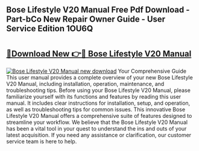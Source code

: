 ## Bose Lifestyle V20 Manual Free Pdf Download - Part-bCo New Repair Owner Guide - User Service Edition 1OU6Q

# <h2><a href="http://bc19292.oget.top/?id=Bose+Lifestyle+V20+Manual">🔗Download New 👉🔴 Bose Lifestyle V20 Manual</a></h2>

[![Bose Lifestyle V20 Manual new download](https://i.imgur.com/5g1atiW.png)](http://bc19292.oget.top/?id=Bose+Lifestyle+V20+Manual)
Your Comprehensive Guide This user manual provides a complete overview of your new Bose Lifestyle V20 Manual, including installation, operation, maintenance, and troubleshooting tips. Before using your Bose Lifestyle V20 Manual, please familiarize yourself with its functions and features by reading this user manual. It includes clear instructions for installation, setup, and operation, as well as troubleshooting tips for common issues. This innovative Bose Lifestyle V20 Manual offers a comprehensive suite of features designed to streamline your workflow. We believe that the Bose Lifestyle V20 Manual has been a vital tool in your quest to understand the ins and outs of your latest acquisition. If you need any assistance or clarification, our customer service team is here to help.
